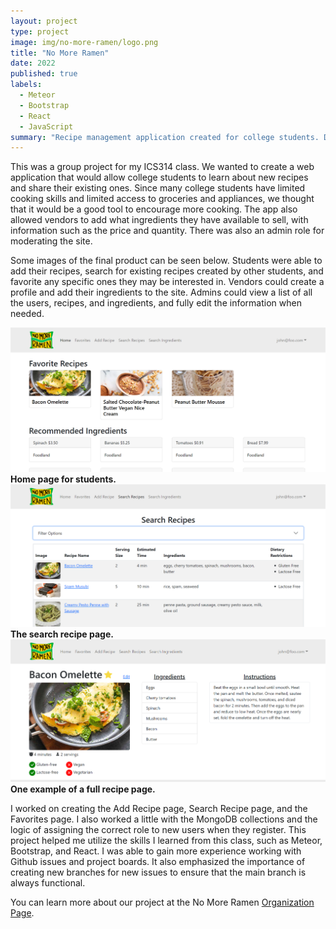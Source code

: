 ```yaml
---
layout: project
type: project
image: img/no-more-ramen/logo.png
title: "No More Ramen"
date: 2022
published: true
labels:
  - Meteor
  - Bootstrap
  - React
  - JavaScript
summary: "Recipe management application created for college students. Developed for ICS314."
---
```


This was a group project for my ICS314 class. We wanted to create a web application that would allow college students to learn about new recipes and share their existing ones. Since many college students have limited cooking skills and limited access to groceries and appliances, we thought that it would be a good tool to encourage more cooking. The app also allowed vendors to add what ingredients they have available to sell, with information such as the price and quantity. There was also an admin role for moderating the site. 

Some images of the final product can be seen below. Students were able to add their recipes, search for existing recipes created by other students, and favorite any specific ones they may be interested in. Vendors could create a profile and add their ingredients to the site. Admins could view a list of all the users, recipes, and ingredients, and fully edit the information when needed.

<div class="text-center p-4">
    <img width="700px" src="../img/no-more-ramen/home-screen.png" class="pb-3"  alt="Student home screen"> <br>
    <strong>Home page for students.</strong>
</div>


<div class="text-center p-4">
    <img width="700px" src="../img/no-more-ramen/search-recipe.png"  alt="search recipe page"> <br>
    <strong>The search recipe page.</strong>
</div>

<div class="text-center p-4">
    <img width="700px" src="../img/no-more-ramen/full-recipe.png"  alt="full recipe page"> <br>
    <strong>One example of a full recipe page.</strong>
</div>

I worked on creating the Add Recipe page, Search Recipe page, and the Favorites page. I also worked a little with the MongoDB collections and the logic of assigning the correct role to new users when they register. This project helped me utilize the skills I learned from this class, such as Meteor, Bootstrap, and React. I was able to gain more experience working with Github issues and project boards. It also emphasized the importance of creating new branches for new issues to ensure that the main branch is always functional.

You can learn more about our project at the No More Ramen [Organization Page](https://no-more-ramen.github.io/).
